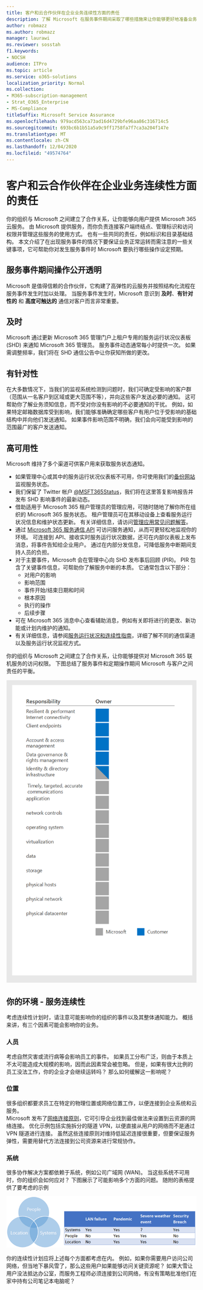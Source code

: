 ```yaml
---
title: 客户和云合作伙伴在企业业务连续性方面的责任
description: 了解 Microsoft 在服务事件期间采取了哪些措施来让你能够更好地准备业务连续性计划。
author: robmazz
ms.author: robmazz
manager: laurawi
ms.reviewer: sosstah
f1.keywords:
- NOCSH
audience: ITPro
ms.topic: article
ms.service: o365-solutions
localization_priority: Normal
ms.collection:
- M365-subscription-management
- Strat_O365_Enterprise
- MS-Compliance
titleSuffix: Microsoft Service Assurance
ms.openlocfilehash: 979acd563ca73ad16d4729bfe96aa86c316714c5
ms.sourcegitcommit: 693bc6b1b51a5a9c9ff1758fa7f7ca3a204f147e
ms.translationtype: MT
ms.contentlocale: zh-CN
ms.lasthandoff: 12/04/2020
ms.locfileid: "49574764"
---
```

# <a name="enterprise-business-continuity-management-customer-and-cloud-partner-responsibilities"></a>客户和云合作伙伴在企业业务连续性方面的责任

你的组织与 Microsoft 之间建立了合作关系，让你能够向用户提供 Microsoft 365 云服务。 由 Microsoft 提供服务，而你负责连接客户端终结点、管理标识和访问权限并管理这些服务的使用方式。 也有一些共同的责任，例如标识和目录基础结构。 本文介绍了在出现服务事件的情况下要保证业务正常运转而需注意的一些关键事项，它可帮助你对发生服务事件时 Microsoft 要执行哪些操作设定预期。

## <a name="transparency-during-service-incidents"></a>服务事件期间操作公开透明

Microsoft 是值得信赖的合作伙伴，它构建了高弹性的云服务并按照结构化流程在服务事件发生时加以处理。 当服务事件发生时，Microsoft 意识到 **及时**、**有针对性的** 和 **高度可触达的** 通信对客户而言非常重要。

## <a name="timely"></a>及时

Microsoft 通过更新 Microsoft 365 管理门户上租户专用的服务运行状况仪表板 (SHD) 来通知 Microsoft 365 管理员。 服务事件动态通常每小时提供一次。 如果需调整频率，我们将在 SHD 通信公告中让你获知所做的更改。

## <a name="targeted"></a>有针对性

在大多数情况下，当我们的监视系统检测到问题时，我们可确定受影响的客户群（范围从一名客户到区域或更大范围不等），并向这些客户发送必要的通知。 这可帮助你了解业务须知信息，而不受对你没有影响的不必要通知的干扰。 例如，如果特定邮箱数据库受到影响，我们能够准确确定哪些客户有用户位于受影响的基础结构中并向他们发送通知。 如果事件影响范围不明确，我们会向可能受到影响的范围最广的客户发送通知。

## <a name="highly-available"></a>高可用性

Microsoft 维持了多个渠道可供客户用来获取服务状态通知。

- 如果管理中心或其中的服务运行状况仪表板不可用，你可使用我们的[备份网站](https://status.office365.com/)监视服务状态。
- 我们保留了 Twitter 帐户 [@MSFT365Status](https://twitter.com/msft365status?lang=en)，我们将在这里答复影响报告并发布 SHD 影响事件的最新动态。
- 借助适用于 Microsoft 365 租户管理员的管理应用，可随时随地了解你所在组织的 Microsoft 365 服务状态。 租户管理员可在其移动设备上查看服务运行状况信息和维护状态更新。 有关详细信息，请访问[管理应用常见问题解答](https://docs.microsoft.com/office365/admin/admin-overview/admin-mobile-app)。
- 通过 [Microsoft 365 服务通信 API](https://docs.microsoft.com/office365/servicedescriptions/office-365-platform-service-description/service-health-and-continuity#office-365-service-communications-api) 可访问服务通知，从而可更轻松地监视你的环境。 可连接到 API、接收实时服务运行状况数据，还可在内部仪表板上发布消息，将事件告知给企业用户。 通过在内部分发信息，可降低服务中断期间支持人员的负担。
- 对于主要事件，Microsoft 会在管理中心向 SHD 发布事后回顾 (PIR)。 PIR 包含了关键事件信息，可帮助你了解服务中断的本质。 它通常包含以下部分：
    - 对用户的影响
    - 影响范围
    - 事件开始/结束日期和时间
    - 根本原因
    - 执行的操作
    - 后续步骤
- 可在 Microsoft 365 消息中心查看辅助消息，例如有关即将进行的更改、新功能或计划内维护的通知。
- 有关详细信息，请参阅[服务运行状况和连续性指南](https://docs.microsoft.com/office365/servicedescriptions/office-365-platform-service-description/service-health-and-continuity)，详细了解不同的通信渠道以及服务运行状况监视方式。

你的组织与 Microsoft 之间建立了合作关系，让你能够提供对 Microsoft 365 联机服务的访问权限。 下图总结了服务事件和定期操作期间 Microsoft 与客户之间责任的平衡。

![客户与 Microsoft 责任间的平衡](../media/responsibilities.png)

## <a name="your-environment---service-continuity"></a>你的环境 - 服务连续性

考虑连续性计划时，请注意可能影响你的组织的事件以及其整体通知能力。 概括来讲，有三个因素可能会影响你的业务。

### <a name="people"></a>人员

考虑自然灾害或流行病等会影响员工的事件。 如果员工分布广泛，则由于本质上不太可能造成大规模的影响，因而此因素常会被忽略。 但是，如果有很大比例的员工没法工作，你的企业才会继续运转吗？ 那么如何缓解这一影响呢？

### <a name="location"></a>位置

很多组织都要求员工在特定的物理位置或网络位置工作，以便连接到企业系统和云服务。  
Microsoft 发布了[网络连接原则](https://docs.microsoft.com/microsoft-365/enterprise/microsoft-365-network-connectivity-principles)，它可引导企业找到最佳做法来设置到云资源的网络连接。 优化示例包括实施拆分的隧道 VPN，以便直接从用户的网络而不是通过 VPN 隧道进行连接。  虽然这些连接原则对维持低延迟连接很重要，但要保证服务弹性，需要用替代方法连接到公司资源来进行常规协作。

### <a name="systems"></a>系统

很多协作解决方案都依赖于系统，例如公司广域网 (WAN)。 当这些系统不可用时，你的组织会如何应对？
下图展示了可能影响多个方面的问题。 随附的表格提供了要考虑的示例

![系统的维恩图](../media/venn-diagram.png)

你的连续性计划应将上述每个方面都考虑在内。 例如，如果你需要用户访问公司网络，但当地下暴风雪了，那么这些用户如果能够访问关键资源呢？ 如果大雪让用户没法抵达办公室，而服务工程师必须连接到公司网络，有没有策略批准他们在家中持有公司笔记本电脑呢？
